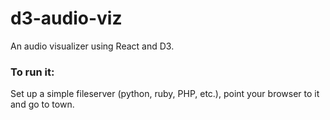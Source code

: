 # d3-audio-viz

An audio visualizer using React and D3.

### To run it:

Set up a simple fileserver (python, ruby, PHP, etc.),  point your browser to it and go to town.
